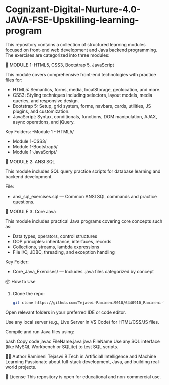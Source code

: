 # Cognizant-Digital-Nurture-4.0-JAVA-FSE-Upskilling-learning-program

This repository contains a collection of structured learning modules focused on front-end web development and Java backend programming. The exercises are categorized into three modules:

📁 MODULE 1: HTML5, CSS3, Bootstrap 5, JavaScript

This module covers comprehensive front-end technologies with practice files for:

- HTML5: Semantics, forms, media, localStorage, geolocation, and more.
- CSS3: Styling techniques including selectors, layout models, media queries, and responsive design.
- Bootstrap 5: Setup, grid system, forms, navbars, cards, utilities, JS plugins, and customization.
- JavaScript: Syntax, conditionals, functions, DOM manipulation, AJAX, async operations, and jQuery.

Key Folders:
-Module 1 - HTML5/
- Module 1-CSS3/
- Module 1-Bootstrap5/
- Module 1-JavaScript/


📁 MODULE 2: ANSI SQL

This module includes SQL query practice scripts for database learning and backend development.

File:
- ansi_sql_exercises.sql — Common ANSI SQL commands and practice questions.


📁 MODULE 3: Core Java

This module includes practical Java programs covering core concepts such as:

- Data types, operators, control structures
- OOP principles: inheritance, interfaces, records
- Collections, streams, lambda expressions
- File I/O, JDBC, threading, and exception handling

Key Folder:
- Core_Java_Exercises/ — Includes .java files categorized by concept


📦 How to Use

1. Clone the repo:
   ```bash
   git clone https://github.com/Tejaswi-Ramineni9010/6440910_Ramineni-Tejaswi.git
Open relevant folders in your preferred IDE or code editor.

Use any local server (e.g., Live Server in VS Code) for HTML/CSS/JS files.

Compile and run Java files using:

bash
Copy code
javac FileName.java
java FileName
Use any SQL interface (like MySQL Workbench or SQLite) to test SQL scripts.

🧑‍💻 Author
Ramineni Tejaswi
B.Tech in Artificiall Intelligence and Machine Learning
Passionate about full-stack development, Java, and building real-world projects.

📄 License
This repository is open for educational and non-commercial use.
